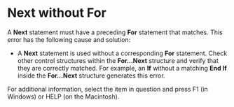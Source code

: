 
# Next without For

A  **Next** statement must have a preceding **For** statement that matches. This error has the following cause and solution:



- A  **Next** statement is used without a corresponding **For** statement. Check other control structures within the **For...Next** structure and verify that they are correctly matched. For example, an **If** without a matching **End If** inside the **For...Next** structure generates this error.
    

For additional information, select the item in question and press F1 (in Windows) or HELP (on the Macintosh).

